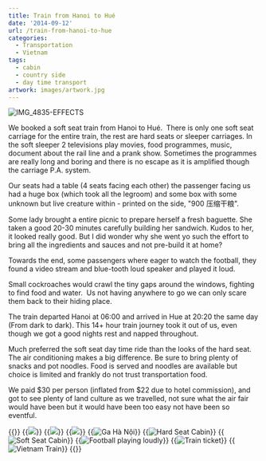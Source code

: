 ```yaml
---
title: Train from Hanoi to Hué
date: '2014-09-12'
url: /train-from-hanoi-to-hue
categories:
  - Transportation
  - Vietnam
tags:
  - cabin
  - country side
  - day time transport
artwork: images/artwork.jpg
---
```


![IMG_4835-EFFECTS](images/IMG_4835-EFFECTS-1024x575.jpg)

We booked a soft seat train from Hanoi to Hué.  There is only one soft seat carriage for the entire train, the rest are hard seats or sleeper carriages. In the soft sleeper 2 televisions play movies, food programmes, music, document about the rail line and a prank show. Sometimes the programmes are really long and boring and there is no escape as it is amplified though the carriage P.A. system.

Our seats had a table (4 seats facing each other) the passenger facing us had a huge box (which took all the legroom) and some box with some unknown but live creature within - printed on the side, "900 压缩干粮".

Some lady brought a entire picnic to prepare herself a fresh baguette. She taken a good 20-30 minutes carefully building her sandwich. Kudos to her, it looked really good. But I did wonder why she went yo such the effort to bring all the ingredients and sauces and not pre-build it at home?

Towards the end, some passengers where eager to watch the football, they found a video stream and blue-tooth loud speaker and played it loud.

Small cockroaches would crawl the tiny gaps around the windows, fighting to find food and water.  Us not having anywhere to go we can only scare them back to their hiding place.

The train departed Hanoi at 06:00 and arrived in Hue at 20:20 the same day (From dark to dark). This 14+ hour train journey took it out of us, even though we got a good nights rest and napped throughout.

Much preferred the soft seat day time ride than the looks of the hard seat.  The air conditioning makes a big difference. Be sure to bring plenty of snacks and pot noodles. Food is served and noodles are available but choice is limited and frankly do not trust transportation food.

We paid $30 per person (inflated from $22 due to hotel commission), and got to see plenty of land culture as we travelled, not sure what the air fair would have been but it would have been too easy not have been so eventful.


{{<gallery>}}
  {{<img src="images/IMG_4835-EFFECTS.jpg">}}
  {{<img src="images/IMG_4848-MOTION.gif">}}
  {{<img src="images/IMG_4876.jpg">}}
  {{<img src="images/IMG_20140913_054131-EFFECTS.jpg" title="Ga Hà Nội">}}
  {{<img src="images/IMG_20140913_051338.jpg" title="Hard Seat Cabin">}}
  {{<img src="images/IMG_20140913_051347.jpg" title="Soft Seat Cabin">}}
  {{<img src="images/IMG_20140913_195626.jpg" title="Football playing loudly ">}}
  {{<img src="images/IMG_20140914_093009.jpg" title="Train ticket">}}
  {{<img src="images/IMG_4835.jpg" title="Vietnam Train">}}
{{</gallery>}}
